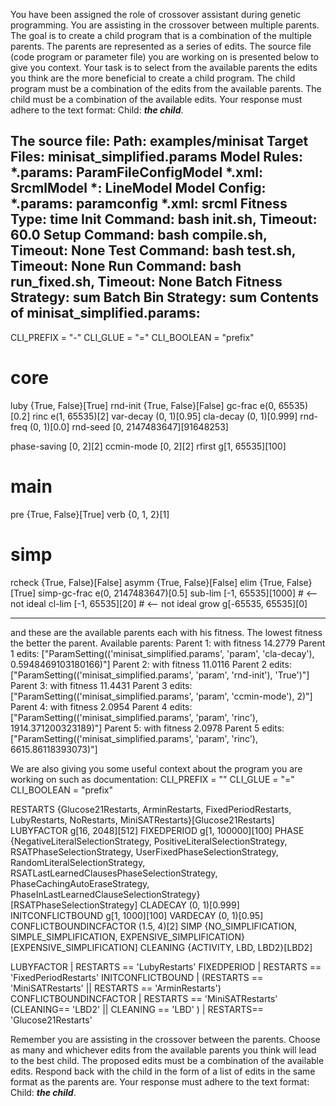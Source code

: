 
You have been assigned the role of crossover assistant during genetic programming. You are assisting in the crossover between multiple parents. The goal is to create a child program that is a combination of the multiple parents. The parents are represented as a series of edits. The source file (code program or parameter file)  you are working on is presented below to give you context.
Your task is to select from the available parents the edits you think are the more beneficial to create a child program. The child program must be a combination of the edits from the available parents. The child must be a combination of the available edits. Your response must adhere to the text format: Child: ***the child***.

The source file:
Path: examples/minisat
Target Files: minisat_simplified.params
Model Rules:
  *.params: ParamFileConfigModel
  *.xml: SrcmlModel
  *: LineModel
Model Config:
  *.params: paramconfig
  *.xml: srcml
Fitness Type: time
Init Command: bash init.sh, Timeout: 60.0
Setup Command: bash compile.sh, Timeout: None
Test Command: bash test.sh, Timeout: None
Run Command: bash run_fixed.sh, Timeout: None
Batch Fitness Strategy: sum
Batch Bin Strategy: sum
Contents of minisat_simplified.params:
-----
CLI_PREFIX = "-"
CLI_GLUE = "="
CLI_BOOLEAN = "prefix"

# core
luby      {True, False}[True]
rnd-init  {True, False}[False]
gc-frac   e(0, 65535)[0.2]
rinc      e(1, 65535)[2]
var-decay (0, 1)[0.95]
cla-decay (0, 1)[0.999]
rnd-freq  (0, 1)[0.0]
rnd-seed  [0, 2147483647][91648253]

phase-saving [0, 2][2]
ccmin-mode   [0, 2][2]
rfirst       g[1, 65535][100]

# main
pre  {True, False}[True]
verb {0, 1, 2}[1]

# simp
rcheck       {True, False}[False]
asymm        {True, False}[False]
elim         {True, False}[True]
simp-gc-frac e(0, 2147483647)[0.5]
sub-lim      [-1, 65535][1000]     # <-- not ideal
cl-lim       [-1, 65535][20]       # <-- not ideal
grow         g[-65535, 65535][0]

-----

and these are the available parents each with his fitness. The lowest fitness the better the parent.
Available parents:
 Parent 1:
 with fitness 14.2779
Parent 1 edits: ["ParamSetting(('minisat_simplified.params', 'param', 'cla-decay'), 0.5948469103180166)"]
 Parent 2:
 with fitness 11.0116
Parent 2 edits: ["ParamSetting(('minisat_simplified.params', 'param', 'rnd-init'), 'True')"]
 Parent 3:
 with fitness 11.4431
Parent 3 edits: ["ParamSetting(('minisat_simplified.params', 'param', 'ccmin-mode'), 2)"]
 Parent 4:
 with fitness 2.0954
Parent 4 edits: ["ParamSetting(('minisat_simplified.params', 'param', 'rinc'), 1914.371200323189)"]
 Parent 5:
 with fitness 2.0978
Parent 5 edits: ["ParamSetting(('minisat_simplified.params', 'param', 'rinc'), 6615.86118393073)"]


We are also giving you some useful context about the program you are working on such as documentation:
CLI_PREFIX = ""
CLI_GLUE = "="
CLI_BOOLEAN = "prefix"

RESTARTS     {Glucose21Restarts, ArminRestarts, FixedPeriodRestarts, LubyRestarts, NoRestarts, MiniSATRestarts}[Glucose21Restarts]
LUBYFACTOR   g[16, 2048][512]
FIXEDPERIOD  g[1, 100000][100]
PHASE        {NegativeLiteralSelectionStrategy, PositiveLiteralSelectionStrategy, RSATPhaseSelectionStrategy, UserFixedPhaseSelectionStrategy, RandomLiteralSelectionStrategy, RSATLastLearnedClausesPhaseSelectionStrategy, PhaseCachingAutoEraseStrategy, PhaseInLastLearnedClauseSelectionStrategy}[RSATPhaseSelectionStrategy]
CLADECAY     (0, 1)[0.999]
INITCONFLICTBOUND  g[1, 1000][100]
VARDECAY     (0, 1)[0.95]
CONFLICTBOUNDINCFACTOR  (1.5, 4)[2]
SIMP         {NO_SIMPLIFICATION, SIMPLE_SIMPLIFICATION, EXPENSIVE_SIMPLIFICATION}[EXPENSIVE_SIMPLIFICATION]
CLEANING     {ACTIVITY, LBD, LBD2}[LBD2]

LUBYFACTOR | RESTARTS == 'LubyRestarts'
FIXEDPERIOD | RESTARTS == 'FixedPeriodRestarts'
INITCONFLICTBOUND | (RESTARTS == 'MiniSATRestarts' || RESTARTS == 'ArminRestarts')
CONFLICTBOUNDINCFACTOR | RESTARTS == 'MiniSATRestarts'
(CLEANING== 'LBD2' || CLEANING == 'LBD' ) | RESTARTS== 'Glucose21Restarts'

Remember you are assisting in the crossover between the parents. Choose as many and whichever edits from the available parents you think will lead to the best child. The proposed edits must be a combination of the available edits. Respond back with the child in the form of a list of edits in the same format as the parents are.
Your response must adhere to the text format: Child: ***the child***. 
